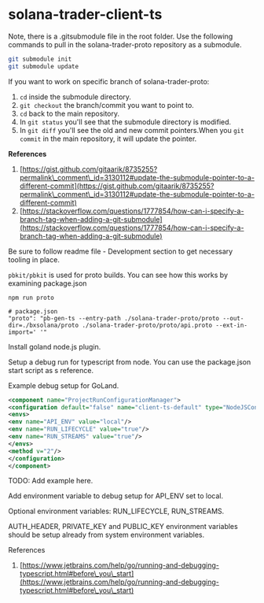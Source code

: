 # solana-trader-client-ts

Note, there is a .gitsubmodule file in the root folder. Use the following commands to pull in the solana-trader-proto repository as a submodule.

```bash
git submodule init
git submodule update
```

If you want to work on specific branch of solana-trader-proto:

1. `cd` inside the submodule directory.
2. `git checkout` the branch/commit you want to point to.
3. `cd` back to the main repository.
4. In `git status` you'll see that the submodule directory is modified.
5. In `git diff` you'll see the old and new commit pointers.When you `git commit` in the main repository, it will update the pointer.

**References**

1. [https://gist.github.com/gitaarik/8735255?permalink\_comment\_id=3130112#update-the-submodule-pointer-to-a-different-commit](https://gist.github.com/gitaarik/8735255?permalink\_comment\_id=3130112#update-the-submodule-pointer-to-a-different-commit)
2. [https://stackoverflow.com/questions/1777854/how-can-i-specify-a-branch-tag-when-adding-a-git-submodule](https://stackoverflow.com/questions/1777854/how-can-i-specify-a-branch-tag-when-adding-a-git-submodule)

Be sure to follow readme file - Development section to get necessary tooling in place.

`pbkit/pbkit` is used for proto builds. You can see how this works by examining package.json

```
npm run proto

# package.json
"proto": "pb-gen-ts --entry-path ./solana-trader-proto/proto --out-dir=./bxsolana/proto ./solana-trader-proto/proto/api.proto --ext-in-import=' '"
```

Install goland node.js plugin.

Setup a debug run for typescript from node. You can use the package.json start script as s reference.

Example debug setup for GoLand.

```xml
<component name="ProjectRunConfigurationManager">
<configuration default="false" name="client-ts-default" type="NodeJSConfigurationType" node-parameters="--experimental-specifier-resolution=node --loader ts-node/esm " path-to-js-file="examples/index.ts" working-dir="$PROJECT_DIR$">
<envs>
<env name="API_ENV" value="local"/>
<env name="RUN_LIFECYCLE" value="true"/>
<env name="RUN_STREAMS" value="true"/>
</envs>
<method v="2"/>
</configuration>
</component>
```

TODO: Add example here.

Add environment variable to debug setup for API\_ENV set to local.

Optional environment variables: RUN\_LIFECYCLE, RUN\_STREAMS.

AUTH\_HEADER, PRIVATE\_KEY and PUBLIC\_KEY environment variables should be setup already from system environment variables.

References

1. [https://www.jetbrains.com/help/go/running-and-debugging-typescript.html#before\_you\_start](https://www.jetbrains.com/help/go/running-and-debugging-typescript.html#before\_you\_start)
